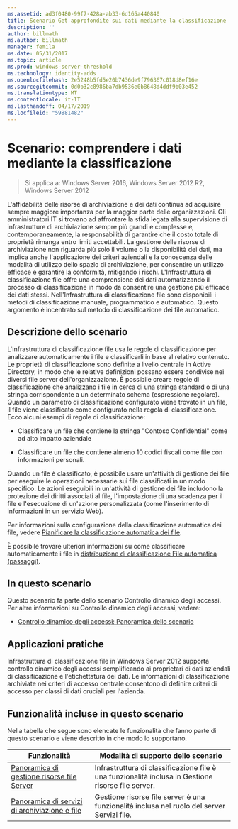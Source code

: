 ```yaml
---
ms.assetid: ad3f0480-99f7-428a-ab33-6d165a440840
title: Scenario Get approfondite sui dati mediante la classificazione
description: ''
author: billmath
ms.author: billmath
manager: femila
ms.date: 05/31/2017
ms.topic: article
ms.prod: windows-server-threshold
ms.technology: identity-adds
ms.openlocfilehash: 2e5248b5fd5e20b7436de9f796367c018d8ef16e
ms.sourcegitcommit: 0d0b32c8986ba7db9536e0b8648d4ddf9b03e452
ms.translationtype: MT
ms.contentlocale: it-IT
ms.lasthandoff: 04/17/2019
ms.locfileid: "59881482"
---
```

# <a name="scenario-get-insight-into-your-data-by-using-classification"></a>Scenario: comprendere i dati mediante la classificazione

>Si applica a: Windows Server 2016, Windows Server 2012 R2, Windows Server 2012

L'affidabilità delle risorse di archiviazione e dei dati continua ad acquisire sempre maggiore importanza per la maggior parte delle organizzazioni. Gli amministratori IT si trovano ad affrontare la sfida legata alla supervisione di infrastrutture di archiviazione sempre più grandi e complesse e, contemporaneamente, la responsabilità di garantire che il costo totale di proprietà rimanga entro limiti accettabili. La gestione delle risorse di archiviazione non riguarda più solo il volume o la disponibilità dei dati, ma implica anche l'applicazione dei criteri aziendali e la conoscenza delle modalità di utilizzo dello spazio di archiviazione, per consentire un utilizzo efficace e garantire la conformità, mitigando i rischi. L'Infrastruttura di classificazione file offre una comprensione dei dati automatizzando il processo di classificazione in modo da consentire una gestione più efficace dei dati stessi. Nell'Infrastruttura di classificazione file sono disponibili i metodi di classificazione manuale, programmatico e automatico. Questo argomento è incentrato sul metodo di classificazione dei file automatico.  
  
## <a name="BKMK_OVER"></a>Descrizione dello scenario  
L'Infrastruttura di classificazione file usa le regole di classificazione per analizzare automaticamente i file e classificarli in base al relativo contenuto. Le proprietà di classificazione sono definite a livello centrale in Active Directory, in modo che le relative definizioni possano essere condivise nei diversi file server dell'organizzazione. È possibile creare regole di classificazione che analizzano i file in cerca di una stringa standard o di una stringa corrispondente a un determinato schema (espressione regolare). Quando un parametro di classificazione configurato viene trovato in un file, il file viene classificato come configurato nella regola di classificazione. Ecco alcuni esempi di regole di classificazione:  
  
-   Classificare un file che contiene la stringa "Contoso Confidential" come ad alto impatto aziendale  
  
-   Classificare un file che contiene almeno 10 codici fiscali come file con informazioni personali.  
  
Quando un file è classificato, è possibile usare un'attività di gestione dei file per eseguire le operazioni necessarie sui file classificati in un modo specifico. Le azioni eseguibili in un'attività di gestione dei file includono la protezione dei diritti associati al file, l'impostazione di una scadenza per il file e l'esecuzione di un'azione personalizzata (come l'inserimento di informazioni in un servizio Web).  
  
Per informazioni sulla configurazione della classificazione automatica dei file, vedere [Pianificare la classificazione automatica dei file](assetId:///e3c3bb4b-3034-42b7-b391-8ef5f5851955).  
  
È possibile trovare ulteriori informazioni su come classificare automaticamente i file in [distribuzione di classificazione File automatica &#40;passaggi&#41;](Deploy-Automatic-File-Classification--Demonstration-Steps-.md).  
  
## <a name="in-this-scenario"></a>In questo scenario  
Questo scenario fa parte dello scenario Controllo dinamico degli accessi. Per altre informazioni su Controllo dinamico degli accessi, vedere:  
  
-   [Controllo dinamico degli accessi: Panoramica dello scenario](Dynamic-Access-Control--Scenario-Overview.md)  
  
## <a name="BKMK_APP"></a>Applicazioni pratiche  
Infrastruttura di classificazione file in Windows Server 2012 supporta controllo dinamico degli accessi semplificando ai proprietari di dati aziendali di classificazione e l'etichettatura dei dati. Le informazioni di classificazione archiviate nei criteri di accesso centrale consentono di definire criteri di accesso per classi di dati cruciali per l'azienda.  
  
## <a name="BKMK_NEW"></a>Funzionalità incluse in questo scenario  
Nella tabella che segue sono elencate le funzionalità che fanno parte di questo scenario e viene descritto in che modo lo supportano.  
  
|Funzionalità|Modalità di supporto dello scenario|  
|-----------|---------------------------------|  
|[Panoramica di gestione risorse file Server](https://technet.microsoft.com/library/hh831701.aspx)|Infrastruttura di classificazione file è una funzionalità inclusa in Gestione risorse file server.|  
|[Panoramica di servizi di archiviazione e file](https://technet.microsoft.com/library/hh831487.aspx)|Gestione risorse file server è una funzionalità inclusa nel ruolo del server Servizi file.|  
  


